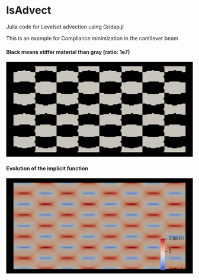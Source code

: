 # lsAdvect
Julia code for Levelset advection using Gridap.jl

This is an example for Compliance minimization in the cantilever beam

#### Black means stiffer material than gray (ratio: 1e7)
![](ls_compliance_eta01.gif)

#### Evolution of the implicit function
![](ls_phi_compliance_eta01.gif)
